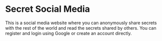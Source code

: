 # Secret Social Media

This is a social media website where you can anonymously share secrets with the rest of the world and read the secrets shared by others. You can register and login using Google or create an account directly.
